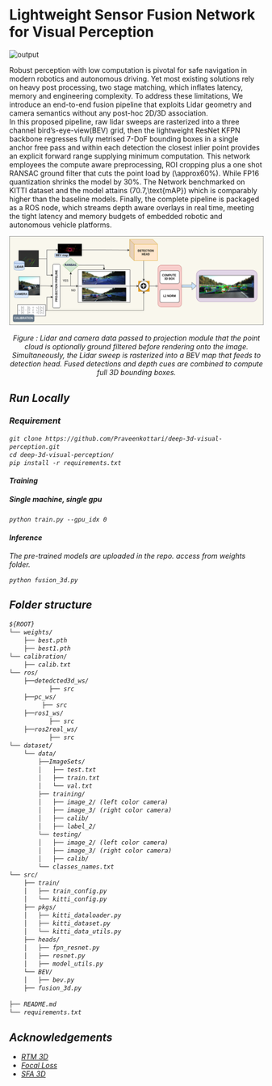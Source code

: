 
# Lightweight Sensor Fusion Network for Visual Perception


![output](docs/3d_fusion.gif)

Robust perception with low computation is pivotal for safe navigation in modern robotics and autonomous driving. Yet most existing solutions rely on heavy post processing, two stage matching, which inflates latency, memory and engineering complexity. To address these limitations, We introduce an end-to-end fusion pipeline that exploits Lidar geometry and camera semantics without any post-hoc 2D/3D association.  
In this proposed pipeline, raw lidar sweeps are rasterized into a three channel bird’s-eye-view(BEV) grid, then the lightweight ResNet KFPN backbone regresses fully metrised 7-DoF bounding boxes in a single anchor free pass and within each detection the closest inlier point provides an explicit forward range supplying minimum computation. This network employees the compute aware preprocessing, ROI cropping plus a one shot RANSAC ground filter that cuts the point load by \(\approx60\%\). While FP16 quantization shrinks the model by 30\%. The Network benchmarked on KITTI dataset and the model attains \(70.7\,\text{mAP}\) which is comparably higher than the baseline models. Finally, the complete pipeline is packaged as a ROS node, which streams depth aware overlays in real time, meeting the tight latency and memory budgets of embedded robotic and autonomous vehicle platforms.


![Flowchart](docs/Fusion-pipline.png)

<p align="center"><i> Figure : Lidar and camera data passed to projection module that the point cloud is optionally ground filtered before rendering onto the image. Simultaneously, the Lidar sweep is rasterized into a BEV map that feeds to detection head. Fused detections and depth cues are combined to compute full 3D bounding boxes. </p>

##  Run Locally
### Requirement

```shell script
git clone https://github.com/Praveenkottari/deep-3d-visual-perception.git
cd deep-3d-visual-perception/
pip install -r requirements.txt
```

#### Training

##### Single machine, single gpu

```shell script
python train.py --gpu_idx 0
```
#### Inference

The pre-trained models are uploaded in the repo. access from weights folder.

```
python fusion_3d.py 
```


## Folder structure

```
${ROOT}
└── weights/    
    ├── best.pth
    ├── best1.pth
└── calibration/    
    ├── calib.txt
└── ros/    
    ├──detedcted3d_ws/
           ├── src
    ├──pc_ws/
         ├── src
    ├──ros1_ws/
           ├── src
    ├──ros2real_ws/
           ├── src
└── dataset/    
    └── data/
        ├──ImageSets/
        │   ├── test.txt
        │   ├── train.txt
        │   └── val.txt
        ├── training/
        │   ├── image_2/ (left color camera)
        │   ├── image_3/ (right color camera)
        │   ├── calib/
        │   ├── label_2/
        └── testing/  
        │   ├── image_2/ (left color camera)
        │   ├── image_3/ (right color camera)
        │   ├── calib/
        └── classes_names.txt
└── src/
    ├── train/
    │   ├── train_config.py
    │   └── kitti_config.py
    ├── pkgs/
    │   ├── kitti_dataloader.py
    │   ├── kitti_dataset.py
    │   └── kitti_data_utils.py
    ├── heads/
    │   ├── fpn_resnet.py
    │   ├── resnet.py
    │   ├── model_utils.py
    └── BEV/
    │   ├── bev.py
    ├── fusion_3d.py

├── README.md 
└── requirements.txt
```

## Acknowledgements

 - [RTM 3D](https://arxiv.org/abs/2001.03343)
 - [Focal Loss]([https://github.com/maudzung/SFA3D.git](https://arxiv.org/abs/1708.02002))
 - [SFA 3D](https://github.com/maudzung/SFA3D.git)


